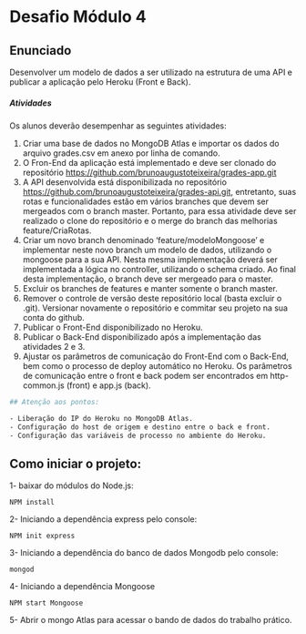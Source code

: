 # Desafio Módulo 4

## Enunciado

Desenvolver um modelo de dados a ser utilizado na estrutura de uma API e publicar a aplicação pelo Heroku (Front e Back).

##### Atividades

Os alunos deverão desempenhar as seguintes atividades:

1. Criar uma base de dados no MongoDB Atlas e importar os dados do arquivo
grades.csv em anexo por linha de comando.
2. O Fron-End da aplicação está implementado e deve ser clonado do repositório https://github.com/brunoaugustoteixeira/grades-app.git
3. A API desenvolvida está disponibilizada no repositório
https://github.com/brunoaugustoteixeira/grades-api.git, entretanto, suas rotas e funcionalidades estão em vários branches que devem ser mergeados com o branch master. Portanto, para essa atividade deve ser realizado o clone do repositório e o merge do branch das melhorias feature/CriaRotas.
4. Criar um novo branch denominado ‘feature/modeloMongoose’ e implementar neste novo branch um modelo de dados, utilizando o mongoose para a sua API. Nesta mesma implementação deverá ser implementada a lógica no controller, utilizando o schema criado. Ao final desta implementação, o branch deve ser mergeado para o master.
5. Excluir os branches de features e manter somente o branch master.
6. Remover o controle de versão deste repositório local (basta excluir o .git). Versionar novamente o repositório e commitar seu projeto na sua conta do github.
7. Publicar o Front-End disponibilizado no Heroku.
8. Publicar o Back-End disponibilizado após a implementação das atividades 2 e 3.
9. Ajustar os parâmetros de comunicação do Front-End com o Back-End, bem como o processo de deploy automático no Heroku. Os parâmetros de comunicação entre o front e back podem ser encontrados em http-common.js (front) e app.js (back).

```bash 
## Atenção aos pontos:

- Liberação do IP do Heroku no MongoDB Atlas.
- Configuração do host de origem e destino entre o back e front.
- Configuração das variáveis de processo no ambiente do Heroku.
```

## Como iniciar o projeto:

1- baixar do módulos do Node.js:

    NPM install

2- Iniciando a dependência express pelo console:

    NPM init express

3- Iniciando a dependência do banco de dados Mongodb pelo console:

    mongod

4- Iniciando a dependência Mongoose

    NPM start Mongoose

5- Abrir o mongo Atlas para acessar o bando de dados do trabalho prático. 